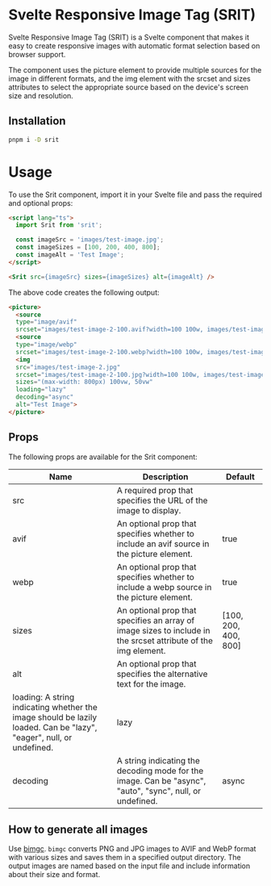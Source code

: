 # Svelte Responsive Image Tag (SRIT)

Svelte Responsive Image Tag (SRIT) is a Svelte component that makes it easy to create responsive images with automatic format selection based on browser support. 

The component uses the picture element to provide multiple sources for the image in different formats, and the img element with the srcset and sizes attributes to select the appropriate source based on the device's screen size and resolution.

## Installation

```sh
pnpm i -D srit
```

# Usage
To use the Srit component, import it in your Svelte file and pass the required and optional props:

```html
<script lang="ts">
  import Srit from 'srit';

  const imageSrc = 'images/test-image.jpg';
  const imageSizes = [100, 200, 400, 800];
  const imageAlt = 'Test Image';
</script>

<Srit src={imageSrc} sizes={imageSizes} alt={imageAlt} />
```

The above code creates the following output:

```html
<picture>
  <source 
  type="image/avif" 
  srcset="images/test-image-2-100.avif?width=100 100w, images/test-image-2-200.avif?width=200 200w, images/test-image-2-400.avif?width=400 400w, images/test-image-2-800.avif?width=800 800w">
  <source 
  type="image/webp" 
  srcset="images/test-image-2-100.webp?width=100 100w, images/test-image-2-200.webp?width=200 200w, images/test-image-2-400.webp?width=400 400w, images/test-image-2-800.webp?width=800 800w">
  <img 
  src="images/test-image-2.jpg" 
  srcset="images/test-image-2-100.jpg?width=100 100w, images/test-image-2-200.jpg?width=200 200w, images/test-image-2-400.jpg?width=400 400w, images/test-image-2-800.jpg?width=800 800w" 
  sizes="(max-width: 800px) 100vw, 50vw" 
  loading="lazy" 
  decoding="async" 
  alt="Test Image">
</picture>
```

## Props

The following props are available for the Srit component:

| Name | Description | Default |
|--|--|--|
|src| A required prop that specifies the URL of the image to display.| |
|avif| An optional prop that specifies whether to include an avif source in the picture element.|true|
|webp| An optional prop that specifies whether to include a webp source in the picture element.|true|
|sizes| An optional prop that specifies an array of image sizes to include in the srcset attribute of the img element. |[100, 200, 400, 800]|
|alt| An optional prop that specifies the alternative text for the image.
loading: A string indicating whether the image should be lazily loaded. Can be "lazy", "eager", null, or undefined. |lazy|
|decoding| A string indicating the decoding mode for the image. Can be "async", "auto", "sync", null, or undefined. |async|

## How to generate all images

Use [bimgc](https://bimgc.codewithshin.com/). `bimgc` converts PNG and JPG images to AVIF and WebP format with various sizes and saves them in a specified output directory. The output images are named based on the input file and include information about their size and format.
